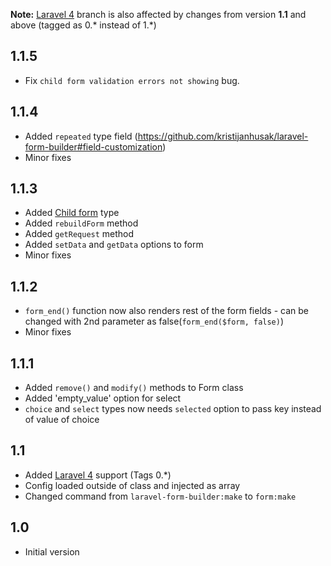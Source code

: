 **Note:** [Laravel 4](https://github.com/kristijanhusak/laravel-form-builder/tree/laravel-4) branch is also affected by changes from version **1.1** and above (tagged as 0.* instead of 1.*)

## 1.1.5
- Fix `child form validation errors not showing` bug.

## 1.1.4
- Added `repeated` type field (https://github.com/kristijanhusak/laravel-form-builder#field-customization)
- Minor fixes

## 1.1.3
- Added [Child form](https://github.com/kristijanhusak/laravel-form-builder#child-form) type
- Added `rebuildForm` method
- Added `getRequest` method
- Added `setData` and `getData` options to form
- Minor fixes

## 1.1.2
- `form_end()` function now also renders rest of the form fields - can be changed with 2nd parameter as false(`form_end($form, false)`)
- Minor fixes

## 1.1.1
- Added `remove()` and `modify()` methods to Form class
- Added 'empty_value' option for select
- `choice` and `select` types now needs `selected` option to pass key instead of value of choice

## 1.1
- Added [Laravel 4](https://github.com/kristijanhusak/laravel-form-builder/tree/laravel-4) support (Tags 0.*)
- Config loaded outside of class and injected as array
- Changed command from `laravel-form-builder:make` to `form:make`

## 1.0
- Initial version